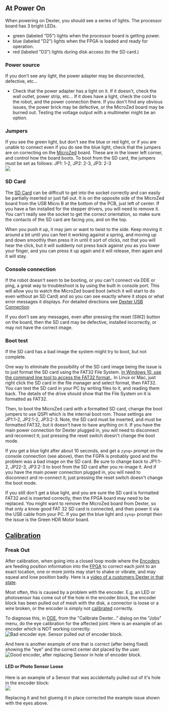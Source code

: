 ## At Power On
When powering on Dexter, you should see a series of lights. The processor board has 3 bright LEDs.
- green (labeled "D5") lights when the processor board is getting power.
- blue (labeled "D2") lights when the FPGA is loaded and ready for operation.
- red (labeled "D3") lights during disk access (to the SD card.)

### Power source
If you don't see any light, the power adapter may be disconnected, defective, etc...
- Check that the power adapter has a light on it. If it doesn't, check the wall outlet, power strip, etc... If it does have a light, check the cord to the robot, and the power connection there. If you don't find any obvious issues, the power brick may be defective, or the MicroZed board may be burned out. Testing the voltage output with a multimeter might be an option.

### Jumpers
If you see the green light, but don't see the blue or red light, or if you are unable to connect even if you do see the blue light, check that the jumpers are on correcting on the [MicroZed](MicroZed) board. These are in the lower left corner, and control how the board boots. To boot from the SD card, the jumpers must be set as follows: JP1: 1-2, JP2: 2-3, JP3: 2-3<br>
![](https://user-images.githubusercontent.com/419392/59471887-65703d00-8df1-11e9-8719-f88cfd6d3ffb.png)

### SD Card
The [SD Card](SD-Card-Image) can be difficult to get into the socket correctly and can easily be partially inserted or just fall out. It is on the opposite side of the MicroZed board from the USB Micro B at the bottom of the PCB, just left of center. If you have a fan installed for the stepper drivers, you will need to remove it. You can't really see the socket to get the correct orientation, so make sure the contacts of the SD card are facing you, and on the top.

When you push it up, it may jam or want to twist to the side. Keep moving it around a bit until you can feel it working against a spring, and moving up and down smoothly then press it in until it sort of clicks, not that you will hear the click, but it will suddenly not press back against you as you lower your finger, and you can press it up again and it will release, then again and it will stay. 

### Console connection
If the robot doesn't seem to be booting, or you can't connect via DDE or ping, a great way to troubleshoot is by using the built in console port. This will allow you to watch the MicroZed board boot (which it will start to do even without an SD Card) and so you can see exactly where it stops or what error messages it displays. For detailed directions see [Dexter USB Connection](Dexter-USB-Connection)

If you don't see any messages, even after pressing the reset (SW2) button on the board, then the SD card may be defective, installed incorrectly, or may not have the correct image.

### Boot test
If the SD card has a bad image the system might try to boot, but not complete. 

One way to eliminate the possibility of the SD card image being the issue is to just format the SD card using the FAT32 File System. [In Windows 10, use the command line tool to access the FAT32 format.](https://superuser.com/a/1179872/138765). In Linux or Mac, just right click the SD card in the file manager and select format, then FAT32. You can test the SD card in your PC by writing files to it, and reading them back. The details of the drive should show that the File System on it is formatted as FAT32.

Then, to boot the MicroZed card with a formatted SD card, change the boot jumpers to use QSPI which is the internal boot rom. Those settings are JP1:1-2, JP2:1-2, JP3:2-3.  Note, the SD card must be inserted, and must be formatted FAT32, but it doesn't have to have anything on it. If you have the main power connection for Dexter plugged in, you will need to disconnect and reconnect it; just pressing the reset switch doesn't change the boot mode.

If you get a blue light after about 10 seconds, and get a `zynq>` prompt on the console connection (see above), then the FGPA is probably good and the problem was a bad image on the SD card. Be sure to change back to  JP1:1-2, JP22-3, JP3:2-3 to boot from the SD card after you re-image it. And if you have the main power connection plugged in, you will need to disconnect and re-connect it; just pressing the reset switch doesn't change the boot mode.

If you still don't get a blue light, and you are sure the SD card is formatted FAT32 and is inserted correctly, then the FPGA board may need to be replaced. You might want to remove the MicroZed board from Dexter, so that only a know good FAT 32 SD card is connected, and then power it via the USB cable from your PC. If you get the blue light and `zynq>` prompt then the issue is the Green HDR Motor board. 

## [Calibration](Encoder-Calibration)

### Freak Out

After calibration, when going into a closed loop mode where the [Encoders](Encoders) are feeding position information into the [FPGA](FPGA) to correct each joint to an exact location, one or more joints may start to shake or vibrate, and may squeal and lose position badly. Here is a [video of a customers Dexter in that state](https://youtu.be/S1g-IPPbs4I).

Most often, this is caused by a problem with the encoder. E.g. an LED or photosensor has come out of the hole in the encoder block, the encoder block has been pulled out of mesh with the disk, a connector is loose or a wire broken, or the encoder is simply not [calibrated](Encoder-Calibration) correctly. 

To diagnose this, in [DDE](DDE), from the "Calibrate Dexter..." dialog on the "Jobs" menu, do the eye calibration for the affected joint. Here is an example of an encoder which is NOT working correctly:<br>
![Bad encoder eye. Sensor pulled out of encoder block.](https://user-images.githubusercontent.com/419392/59715702-4f83c300-91c9-11e9-85df-87ec6569a9de.png)

And here is another example of one that is correct (after being fixed) showing the "eye" and the correct center dot placed by the user.<br>
![Good encoder, after replacing Sensor in hole of encoder block.](https://user-images.githubusercontent.com/419392/59716213-6d9df300-91ca-11e9-87d6-0b530f39fb61.png)

#### LED or Photo Sensor Loose

Here is an example of a Sensor that was accidentally pulled out of it's hole in the encoder block:<br>
![](https://user-images.githubusercontent.com/419392/59716415-cff6f380-91ca-11e9-94e7-980a95b79e56.png)

Replacing it and hot glueing it in place corrected the example issue shown with the eyes above. 
